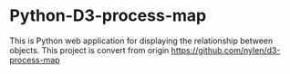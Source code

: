 # Python-D3-process-map

This is Python web application for displaying the relationship between objects. This project is convert from origin https://github.com/nylen/d3-process-map

